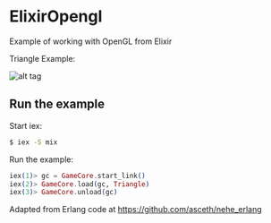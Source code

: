# ElixirOpengl

Example of working with OpenGL from Elixir


Triangle Example:

![alt tag](https://raw.github.com/wtfleming/elixir-opengl/master/readme-images/triangle.png)

## Run the example

Start iex:

```sh
$ iex -S mix
```

Run the example:

```elixir
iex(1)> gc = GameCore.start_link()
iex(2)> GameCore.load(gc, Triangle)
iex(3)> GameCore.unload(gc)
```

Adapted from Erlang code at https://github.com/asceth/nehe_erlang
